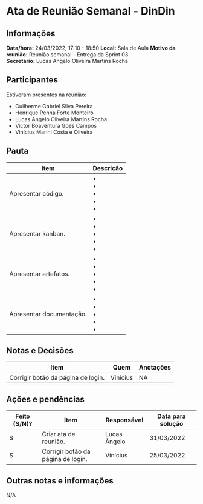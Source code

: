 # Ata de Reunião Semanal - DinDin

## Informações
**Data/hora:** 24/03/2022, 17:10 - 18:50
**Local:** Sala de Aula
**Motivo da reunião:** Reunião semanal - Entrega da Sprint 03  
**Secretário:** Lucas Angelo Oliveira Martins Rocha

## Participantes
Estiveram presentes na reunião:
- Guilherme Gabriel Silva Pereira
- Henrique Penna Forte Monteiro
- Lucas Angelo Oliveira Martins Rocha
- Victor Boaventura Goes Campos
- Vinícius Marini Costa e Oliveira

## Pauta

Item | Descrição
---- | ----
Apresentar código. | • <br>• <br>• <br>• <br>• 
Apresentar kanban. | • <br>• <br>• <br>• <br>• 
Apresentar artefatos. | • <br>• <br>• <br>• <br>• 
Apresentar documentação. | • <br>• <br>• <br>• <br>• 

## Notas e Decisões
Item | Quem | Anotações |
---- | ---- | ---- |
Corrigir botão da página de login. | Vinícius  | NA |

## Ações e pendências
| Feito (S/N)? | Item | Responsável | Data para solução |
| ---- | ---- | ---- | ---- |
| S | Criar ata de reunião. | Lucas Ângelo | 31/03/2022 |
| S | Corrigir botão da página de login. | Vinícius | 25/03/2022 |

## Outras notas e informações
N/A
